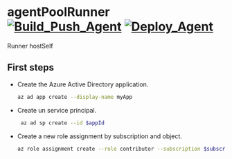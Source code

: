# agentPoolRunner [![Build_Push_Agent](https://github.com/ZundereneWork/agentPoolRunner/actions/workflows/agentBuild.yml/badge.svg)](https://github.com/ZundereneWork/agentPoolRunner/actions/workflows/agentBuild.yml)  [![Deploy_Agent](https://github.com/ZundereneWork/agentPoolRunner/actions/workflows/agetnHelm.yml/badge.svg)](https://github.com/ZundereneWork/agentPoolRunner/actions/workflows/agetnHelm.yml)
Runner hostSelf


## First steps
- Create the Azure Active Directory application.
  ``` bash  
  az ad app create --display-name myApp 
  ```
- Create un service principal.
  ``` bash 
   az ad sp create --id $appId
  ```
- Create a new role assignment by subscription and object.
  ``` bash 
  az role assignment create --role contributor --subscription $subscriptionId --assignee-object-id  $assigneeObjectId --assignee-principal-type ServicePrincipal --scope /subscriptions/$subscriptionId/resourceGroups/$resourceGroupName
  ```
  
